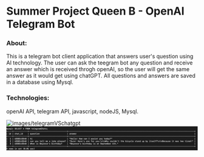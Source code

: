 # Summer Project Queen B - OpenAI Telegram Bot

### About:
This is a telegram bot client application that answers user's question using AI technology.
The user can ask the teegram bot any question and receive an answer which is received throgh openAI, so the user will get the same answer as it would get using chatGPT.
All questions and answers are saved in a database using Mysql.

### Technologies:
openAI API, telegram API, javascript, nodeJS, Mysql.

![images/telegramVSchatgpt](images/telegramVSchatgpt.jpeg)
![sql](images/sql.png)

